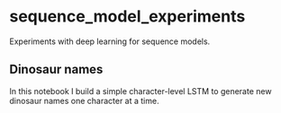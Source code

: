 # sequence_model_experiments
Experiments with deep learning for sequence models.

## Dinosaur names
In this notebook I build a simple character-level LSTM to generate new dinosaur names one character at a time.